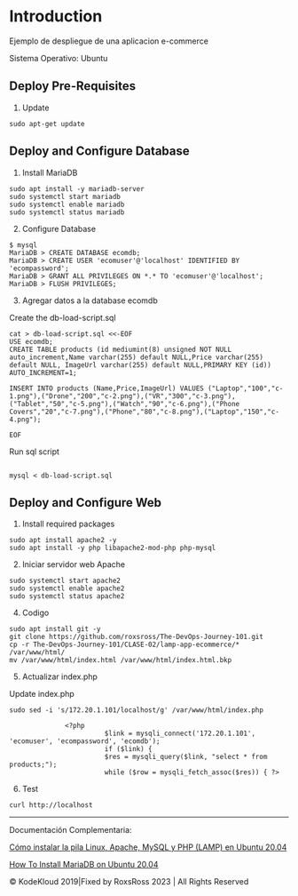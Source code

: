 # Introduction

Ejemplo de despliegue de una aplicacion e-commerce

Sistema Operativo: Ubuntu

## Deploy Pre-Requisites

1. Update

```
sudo apt-get update
```

## Deploy and Configure Database

1. Install MariaDB

```
sudo apt install -y mariadb-server
sudo systemctl start mariadb
sudo systemctl enable mariadb
sudo systemctl status mariadb
```

2. Configure Database

```
$ mysql
MariaDB > CREATE DATABASE ecomdb;
MariaDB > CREATE USER 'ecomuser'@'localhost' IDENTIFIED BY 'ecompassword';
MariaDB > GRANT ALL PRIVILEGES ON *.* TO 'ecomuser'@'localhost';
MariaDB > FLUSH PRIVILEGES;
```

3. Agregar datos a la database ecomdb

Create the db-load-script.sql

```
cat > db-load-script.sql <<-EOF
USE ecomdb;
CREATE TABLE products (id mediumint(8) unsigned NOT NULL auto_increment,Name varchar(255) default NULL,Price varchar(255) default NULL, ImageUrl varchar(255) default NULL,PRIMARY KEY (id)) AUTO_INCREMENT=1;

INSERT INTO products (Name,Price,ImageUrl) VALUES ("Laptop","100","c-1.png"),("Drone","200","c-2.png"),("VR","300","c-3.png"),("Tablet","50","c-5.png"),("Watch","90","c-6.png"),("Phone Covers","20","c-7.png"),("Phone","80","c-8.png"),("Laptop","150","c-4.png");

EOF
```

Run sql script

```

mysql < db-load-script.sql
```


## Deploy and Configure Web

1. Install required packages

```
sudo apt install apache2 -y
sudo apt install -y php libapache2-mod-php php-mysql
```

2. Iniciar servidor web Apache

```
sudo systemctl start apache2 
sudo systemctl enable apache2 
sudo systemctl status apache2 
```

4. Codigo

```
sudo apt install git -y
git clone https://github.com/roxsross/The-DevOps-Journey-101.git
cp -r The-DevOps-Journey-101/CLASE-02/lamp-app-ecommerce/* /var/www/html/
mv /var/www/html/index.html /var/www/html/index.html.bkp
```

5. Actualizar index.php

Update index.php

```
sudo sed -i 's/172.20.1.101/localhost/g' /var/www/html/index.php

              <?php
                        $link = mysqli_connect('172.20.1.101', 'ecomuser', 'ecompassword', 'ecomdb');
                        if ($link) {
                        $res = mysqli_query($link, "select * from products;");
                        while ($row = mysqli_fetch_assoc($res)) { ?>
```

6. Test

```
curl http://localhost
```
---

Documentación Complementaria:

[Cómo instalar la pila Linux, Apache, MySQL y PHP (LAMP) en Ubuntu 20.04](https://www.digitalocean.com/community/tutorials/how-to-install-linux-apache-mysql-php-lamp-stack-on-ubuntu-20-04-es)

[How To Install MariaDB on Ubuntu 20.04](https://www.digitalocean.com/community/tutorials/how-to-install-mariadb-on-ubuntu-20-04)


© KodeKloud 2019|Fixed by RoxsRoss 2023 | All Rights Reserved
